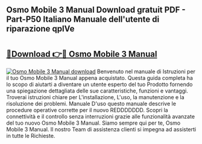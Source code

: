 ## Osmo Mobile 3 Manual Download gratuit PDF - Part-P50 Italiano Manuale dell'utente di riparazione qplVe

# <h2><a href="http://dfchw8y.blite.top/?on=Osmo+Mobile+3+Manual">🔗Download 👉🔴 Osmo Mobile 3 Manual</a></h2>

[![Osmo Mobile 3 Manual download](https://i.imgur.com/lujVjoI.png)](http://dfchw8y.blite.top/?on=Osmo+Mobile+3+Manual)
Benvenuto nel manuale di Istruzioni per il tuo Osmo Mobile 3 Manual appena acquistato. Questa guida completa ha lo scopo di aiutarti a diventare un utente esperto del tuo Prodotto fornendo una spiegazione dettagliata delle sue caratteristiche, funzioni e vantaggi. Troverai istruzioni chiare per L'installazione, L'uso, la manutenzione e la risoluzione dei problemi. Manuale D'uso questo manuale descrive le procedure operative corrette per il nuovo REDDDDDDD. Scopri la connettività e il controllo senza interruzioni grazie alle funzionalità avanzate del tuo nuovo Osmo Mobile 3 Manual. Siamo sempre qui per te, Osmo Mobile 3 Manual. Il nostro Team di assistenza clienti si impegna ad assisterti in tutte le Richieste.
